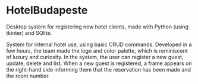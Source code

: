 # HotelBudapeste
Desktop system for registering new hotel clients, made with Python (using tkinter) and SQlite.

System for internal hotel use, using basic CRUD commands.
Developed in a few hours, the team made the logo and color palette, which is reminiscent of luxury and curiosity.
In the system, the user can register a new guest, update, delete and list. When a new guest is registered, a frame appears on the right-hand side informing them that the reservation has been made and the room number.
